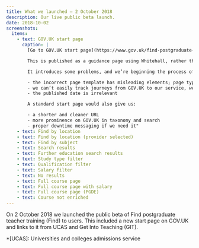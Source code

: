 ```yaml
---
title: What we launched – 2 October 2018
description: Our live public beta launch.
date: 2018-10-02
screenshots:
  items:
    - text: GOV.UK start page
      caption: |
        [Go to GOV.UK start page](https://www.gov.uk/find-postgraduate-teacher-training-courses)

        This is published as a guidance page using Whitehall, rather than a standard service page such as [Check your state pension age](https://www.gov.uk/state-pension-age). This was because the service wasn’t ‘mainstream’, while it also gave DfE greater control over the content.

        It introduces some problems, and we’re beginning the process of [switching to a standard start page](https://trello.com/c/QDFcFsSd/425-apply-for-a-mainstream-govuk-start-page). Namely:

        - the incorrect page template has misleading elements; page type, breadcrumbs, irrelevant related links, prominence on ‘Applies to England’ rather than ‘Start now’
        - we can’t easily track journeys from GOV.UK to our service, we have no visbility of referrers to the start page
        - the published date is irrelevant

        A standard start page would also give us:

        - a shorter and cleaner URL
        - more prominence on GOV.UK in taxonomy and search
        - proper downtime messaging if we need it"
    - text: Find by location
    - text: Find by location (provider selected)
    - text: Find by subject
    - text: Search results
    - text: Further education search results
    - text: Study type filter
    - text: Qualification filter
    - text: Salary filter
    - text: No results
    - text: Full course page
    - text: Full course page with salary
    - text: Full course page (PGDE)
    - text: Course not enriched
---
```


On 2 October 2018 we launched the public beta of Find postgraduate teacher training (Find) to users. This included a new start page on GOV.UK and links to it from UCAS and Get Into Teaching (GIT).

*[UCAS]: Universities and colleges admissions service

